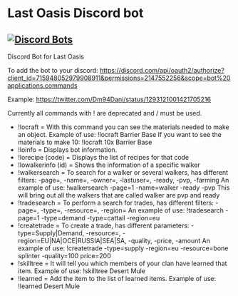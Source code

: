 # Last Oasis Discord bot

## [![Discord Bots](https://top.gg/api/widget/servers/715948052979908911.svg)](https://top.gg/bot/715948052979908911)

Discord Bot for Last Oasis

To add the bot to your discord: https://discord.com/api/oauth2/authorize?client_id=715948052979908911&permissions=2147552256&scope=bot%20applications.commands

Example: https://twitter.com/Dm94Dani/status/1293121001421705216

Currently all commands with ! are deprecated and / must be used.

- !locraft = With this command you can see the materials needed to make an object.
  Example of use: !locraft Barrier Base
  If you want to see the materials to make 10: !locraft 10x Barrier Base
- !loinfo = Displays bot information.
- !lorecipe (code) = Displays the list of recipes for that code
- !lowalkerinfo (id) = Shows the information of a specific walker
- !walkersearch = To search for a walker or several walkers, has different filters: -page=, -name=, -owner=, -lastuser=, -ready, -pvp, -farming
  An example of use: !walkersearch -page=1 -name=walker -ready -pvp
  This will bring out all the walkers that are called walker are pvp and ready
- !tradesearch = To perform a search for trades, has different filters: -page=, -type=, -resource=, -region=
  An example of use: !tradesearch -page=1 -type=demand -type=cattail -region=eu
- !createtrade = To create a trade, has different parameters: -type=Supply|Demand, -resource=, -region=EU|NA|OCE|RUSSIA|SEA|SA, -quality, -price, -amount
  An example of use: !createtrade -type=supply -region=eu -resource=bone splinter -quality=100 price=200
- !skilltree = It will tell you which members of your clan have learned that item.
  Example of use: !skilltree Desert Mule
- !learned = Add the item to the list of learned items.
  Example of use: !learned Desert Mule
